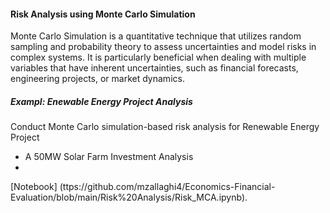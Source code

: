 #### Risk Analysis using Monte Carlo Simulation

Monte Carlo Simulation is a quantitative technique that utilizes random sampling and probability theory to assess uncertainties and model risks in complex systems. It is particularly beneficial when dealing with multiple variables that have inherent uncertainties, such as financial forecasts, engineering projects, or market dynamics.


##### Exampl: Enewable Energy Project Analysis
Conduct Monte Carlo simulation-based risk analysis for Renewable Energy Project 
- A 50MW Solar Farm Investment Analysis
- 
[Notebook] (ttps://github.com/mzallaghi4/Economics-Financial-Evaluation/blob/main/Risk%20Analysis/Risk_MCA.ipynb).

